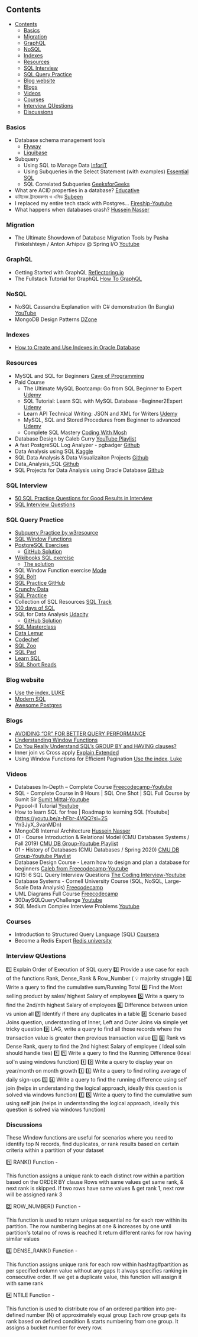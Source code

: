 ## Contents

- [Contents](#contents)
  - [Basics](#basics)
  - [Migration](#migration)
  - [GraphQL](#graphql)
  - [NoSQL](#nosql)
  - [Indexes](#indexes)
  - [Resources](#resources)
  - [SQL Interview](#sql-interview)
  - [SQL Query Practice](#sql-query-practice)
  - [Blog website](#blog-website)
  - [Blogs](#blogs)
  - [Videos](#videos)
  - [Courses](#courses)
  - [Interview QUestions](#interview-questions)
  - [Discussions](#discussions)


### Basics

* Database schema management tools
  * [Flyway](https://flywaydb.org/)
  * [Liquibase](https://www.liquibase.org/)
* Subquery
  * Using SQL to Manage Data [InforIT](https://www.informit.com/articles/article.aspx?p=2036581&seqNum=9)
  * Using Subqueries in the Select Statement (with examples) [Essential SQL](https://www.essentialsql.com/get-ready-to-learn-sql-server-20-using-subqueries-in-the-select-statement/)
  * SQL Correlated Subqueries [GeeksforGeeks](https://www.geeksforgeeks.org/sql-correlated-subqueries/)
* What are ACID properties in a database? [Educative](https://www.educative.io/edpresso/what-are-acid-properties-in-a-database)
* ডাটাবেজ ট্রানজেকশন ও এসিড [Subeen](http://subeen.com/%e0%a6%a1%e0%a6%be%e0%a6%9f%e0%a6%be%e0%a6%ac%e0%a7%87%e0%a6%9c-%e0%a6%9f%e0%a7%8d%e0%a6%b0%e0%a6%be%e0%a6%a8%e0%a6%9c%e0%a7%87%e0%a6%95%e0%a6%b6%e0%a6%a8-%e0%a6%93-%e0%a6%8f%e0%a6%b8%e0%a6%bf/)
* I replaced my entire tech stack with Postgres... [Fireship-Youtube](https://youtu.be/3JW732GrMdg?si=L6ucPZEbMInQ9281)
* What happens when databases crash? [Hussein Nasser](https://www.linkedin.com/pulse/what-happens-when-databases-crash-hussein-nasser-fzfhc/)

### Migration

* The Ultimate Showdown of Database Migration Tools by Pasha Finkelshteyn / Anton Arhipov @ Spring I/O [Youtube](https://youtu.be/U3QUxpmzxts?si=kcU4M8AagJUvygiE)


### GraphQL
- Getting Started with GraphQL [Reflectoring.io](https://reflectoring.io/getting-started-with-graphql/)
- The Fullstack Tutorial for GraphQL [How To GraphQL](https://www.howtographql.com/)

### NoSQL

* NoSQL Cassandra Explanation with C# demonstration (In Bangla) [YouTube](https://youtu.be/-wyB1LLbHfc)
* MongoDB Design Patterns [DZone](https://dzone.com/articles/mongodb-design-patterns)

### Indexes

* [How to Create and Use Indexes in Oracle Database](https://blogs.oracle.com/sql/post/how-to-create-and-use-indexes-in-oracle-database)

### Resources

* MySQL and SQL for Beginners [Cave of Programming](https://courses.caveofprogramming.com/p/mysql-and-sql-for-beginners)
* Paid Course
  * The Ultimate MySQL Bootcamp: Go from SQL Beginner to Expert [Udemy](https://www.udemy.com/course/the-ultimate-mysql-bootcamp-go-from-sql-beginner-to-expert/)
  * SQL Tutorial: Learn SQL with MySQL Database -Beginner2Expert [Udemy](https://www.udemy.com/course/sql-tutorial-learn-sql-with-mysql-database-beginner2expert/)
  * Learn API Technical Writing: JSON and XML for Writers [Udemy](https://www.udemy.com/course/api-documentation-1-json-and-xml/)
  * MySQL, SQL and Stored Procedures from Beginner to advanced [Udemy](https://www.udemy.com/course/mysql-and-sql-from-beginner-to-advanced/)
  * Complete SQL Mastery [Coding With Mosh](https://codewithmosh.com/p/complete-sql-mastery)
* Database Design by Caleb Curry [YouTube Playlist](https://www.youtube.com/playlist?list=PL_c9BZzLwBRK0Pc28IdvPQizD2mJlgoID)
* A fast PostgreSQL Log Analyzer - pgbadger [Github](https://github.com/darold/pgbadger)
* Data Analysis using SQL [Kaggle](https://www.kaggle.com/code/dimarudov/data-analysis-using-sql/notebook)
* SQL Data Analysis & Data Visualizaiton Projects [Github](https://github.com/ptyadana/SQL-Data-Analysis-and-Visualization-Projects)
* Data_Analysis_SQL [Github](https://github.com/LoicChamplong/Data-Analysis-SQL)
* SQL Projects for Data Analysis using Oracle Database [Github](https://github.com/Ajay026/SQL-Project-for-Data-Analysis-part-1-7)

### SQL Interview 

* [50 SQL Practice Questions for Good Results in Interview](https://techbeamers.com/sql-query-questions-answers-for-practice/)
* [SQL Interview Questions](https://www.interviewbit.com/sql-interview-questions/)

### SQL Query Practice

* [Subquery Practice by w3resource](https://www.w3resource.com/sql-exercises/subqueries/index.php) 
* [SQL Window Functions](https://mode.com/sql-tutorial/sql-window-functions)
* [PostgreSQL Exercises](https://pgexercises.com/)
  * [GitHub Solution](https://github.com/ozencb/postgresql-exercises)
* [Wikibooks SQL exercise](https://en.wikibooks.org/wiki/SQL_Exercises)
  * [The solution](https://github.com/XD-DENG/SQL-exercise)
* SQL Window Function exercise [Mode](https://mode.com/sql-tutorial/sql-window-functions)
* [SQL Bolt](https://sqlbolt.com/)
* [SQL Practice GitHub](https://github.com/kiwidamien/SQL_practice)
* [Crunchy Data](https://www.crunchydata.com/developers/tutorials)
* [SQL Practice](https://www.sql-practice.com/)
* Collection of SQL Resources [SQL Track](https://github.com/costinEEST/sql-track)
* [100 days of SQL](https://github.com/mangodm/100DaysOfSQL)
* SQL for Data Analysis [Udacity](https://www.udacity.com/course/sql-for-data-analysis--ud198)
  * [GitHub Solution](https://github.com/princesslisa/Learn_and-Practice_SQL)
* [SQL Masterclass](https://github.com/DataWithDanny/sql-masterclass)
* [Data Lemur](https://datalemur.com/questions)
* [Codechef](https://www.codechef.com/practice/sql-case-studies-topic-wise)
* [SQL Zoo](https://www.sqlzoo.net/wiki/SQL_Tutorial)
* [SQL Pad](https://sqlpad.io/)
* [Learn SQL](https://learnsql.com/course/postgresql-queries-online-practice)
* [SQL Short Reads](https://sqlshortreads.com/)

### Blog website

* [Use the index, LUKE](https://use-the-index-luke.com/)
* [Modern SQL](https://modern-sql.com/)
* [Awesome Postgres](https://github.com/dhamaniasad/awesome-postgres)

### Blogs

* [AVOIDING “OR” FOR BETTER QUERY PERFORMANCE](https://www.cybertec-postgresql.com/en/avoid-or-for-better-performance/)
* [Understanding Window Functions](https://tapoueh.org/blog/2013/08/understanding-window-functions/)
* [Do You Really Understand SQL’s GROUP BY and HAVING clauses?](https://blog.jooq.org/do-you-really-understand-sqls-group-by-and-having-clauses/)
* Inner join vs Cross apply [Explain Extended](https://explainextended.com/2009/07/16/inner-join-vs-cross-apply/)
* Using Window Functions for Efficient Pagination [Use the index, Luke](https://use-the-index-luke.com/sql/partial-results/window-functions)

### Videos

- Databases In-Depth – Complete Course [Freecodecamp-Youtube](https://youtu.be/pPqazMTzNOM?si=OA_i_KmrbXXOzFEb)
- SQL - Complete Course in 9 Hours | SQL One Shot | SQL Full Course by Sumit Sir [Sumit Mittal-Youtube](https://youtu.be/qlkS-e5ym1w?si=SCscF9EJBAXdswGE)
- Pgpool-II Tutorial [Youtube](https://youtu.be/qpxKlH7DBjU?si=z3M4kZVidsSFeD6d)
- How to learn SQL for free | Roadmap to learning SQL [Youtube](https://youtu.be/a-hFbr-4VQQ?si=2S
- Yn3JyX_3vanMDn)
- MongoDB Internal Architecture [Hussein Nasser](https://youtu.be/ONzdr4SmOng?si=klikjbcJTTD0YYRb)
- 01 - Course Introduction & Relational Model (CMU Databases Systems / Fall 2019) [CMU DB Group-Youtube Playlist](https://youtu.be/oeYBdghaIjc?si=StnBqP4eTwcbCqUA)
- 01 - History of Databases (CMU Databases / Spring 2020) [CMU DB Group-Youtube Playlist](https://youtu.be/SdW5RKUboKc?si=rcfQ_Kl1urJ3wNI6)
- Database Design Course - Learn how to design and plan a database for beginners [Caleb from Freecodecamp-Youtube](https://youtu.be/ztHopE5Wnpc?si=kUq7hLlVLnAfON9B)
- IQ15: 6 SQL Query Interview Questions [The Coding Interview-Youtube](https://youtu.be/uAWWhEA57bE?si=_mbRMcdViFK9Fd2L)
- Database Systems - Cornell University Course (SQL, NoSQL, Large-Scale Data Analysis) [Freecodecamp](https://youtu.be/4cWkVbC2bNE?si=RJq_trbr-z50smNh)
- UML Diagrams Full Course [Freecodecamp](https://www.youtube.com/watch?v=WnMQ8HlmeXc&ab_channel=freeCodeCamp.org)
- 30DaySQLQueryChallenge [Youtube](https://youtube.com/playlist?list=PLavw5C92dz9Hxz0YhttDniNgKejQlPoAn&si=9V1wE74cflOaLIag)
- SQL Medium Complex Interview Problems [Youtube](https://youtube.com/playlist?list=PLBTZqjSKn0IfuIqbMIqzS-waofsPHMS0E&si=IB9CKOnway9Gf2Rr)

### Courses

- Introduction to Structured Query Language (SQL) [Coursera](https://www.coursera.org/learn/intro-sql)
- Become a Redis Expert [Redis university](https://university.redis.io/academy)

### Interview QUestions

1️⃣ Explain Order of Execution of SQL query
2️⃣ Provide a use case for each of the functions Rank, Dense_Rank & Row_Number ( 💡 majority struggle )
3️⃣ Write a query to find the cumulative sum/Running Total
4️⃣ Find the Most selling product by sales/ highest Salary of employees
5️⃣ Write a query to find the 2nd/nth highest Salary of employees
6️⃣ Difference between union vs union all
7️⃣ Identify if there any duplicates in a table
8️⃣ Scenario based Joins question, understanding of Inner, Left and Outer Joins via simple yet tricky question
9️⃣ LAG, write a query to find all those records where the transaction value is greater then previous transaction value
1️⃣ 0️⃣ Rank vs Dense Rank, query to find the 2nd highest Salary of employee
( Ideal soln should handle ties)
1️⃣ 1️⃣ Write a query to find the Running Difference (Ideal sol'n using windows function)
1️⃣ 2️⃣ Write a query to display year on year/month on month growth
1️⃣ 3️⃣ Write a query to find rolling average of daily sign-ups
1️⃣ 4️⃣ Write a query to find the running difference using self join (helps in understanding the logical approach, ideally this question is solved via windows function)
1️⃣ 5️⃣ Write a query to find the cumulative sum using self join
(helps in understanding the logical approach, ideally this question is solved via windows function)


### Discussions

These Window functions are useful for scenarios where you need to identify top N records, find duplicates, or rank results based on certain criteria within a partition of your dataset 


1️⃣ RANK() Function -

This function assigns a unique rank to each distinct row within a partition based on the ORDER BY clause
Rows with same values get same rank, & next rank is skipped. If two rows have same values & get rank 1, next row will be assigned rank 3


2️⃣ ROW_NUMBER() Function -

This function is used to return unique sequential no for each row within its partition.
The row numbering begins at one & increases by one until partition's total no of rows is reached 
It return different ranks for row having similar values


3️⃣ DENSE_RANK() Function -

This function assigns unique rank for each row within hashtag#partition as per specified column value without any gaps
It always specifies ranking in consecutive order. If we get a duplicate value, this function will assign it with same rank


4️⃣ NTILE Function -

This function is used to distribute row of an ordered partition into pre-defined number (N) of approximately equal group
Each row group gets its rank based on defined condition & starts numbering from one group. 
It assigns a bucket number for every row.